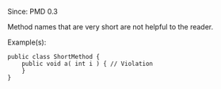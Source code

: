 Since: PMD 0.3

Method names that are very short are not helpful to the reader.

Example(s):
```
public class ShortMethod {
	public void a( int i ) { // Violation
	}
}
```
